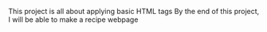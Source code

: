 This project is all about applying basic HTML tags
By the end of this project, I will be able to make a recipe webpage